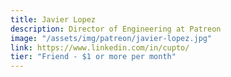 ```yaml
---
title: Javier Lopez
description: Director of Engineering at Patreon
image: "/assets/img/patreon/javier-lopez.jpg"
link: https://www.linkedin.com/in/cupto/
tier: "Friend - $1 or more per month"
---
```

